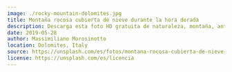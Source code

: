 ```yaml
---
image: ./rocky-mountain-dolomites.jpg
title: Montaña rocosa cubierta de nieve durante la hora dorada
description: Descarga esta foto HD gratuita de naturaleza, montaña, antecedentes y cima en Italy de Massimiliano Morosinotto (@therawhunter)
date: 2019-05-28
author: Massimiliano Morosinotto
location: Dolomites, Italy
source: https://unsplash.com/es/fotos/montana-rocosa-cubierta-de-nieve-durante-la-hora-dorada-uJIhAvqFJxg
license: https://unsplash.com/es/licencia
---
```


